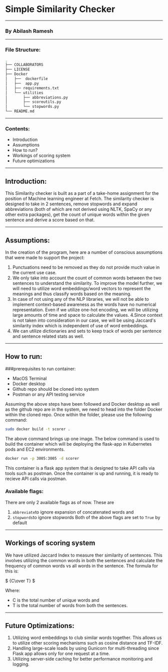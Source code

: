 # Simple Similarity Checker
-------
### By Abilash Ramesh
--------
### File Structure:
```bash
.
├── COLLABORATORS
├── LICENSE
├── Docker
│   ├──  dockerfile
│   ├──  app.py
│   ├── requirements.txt
│   └── utilities
│       ├── abbreviations.py
│       ├── scoreutils.py
│       └── stopwords.py
└── README.md

```
----------
### Contents:

* Introduction
* Assumptions
* How to run?
* Workings of scoring system
* Future optimizations

---------
## Introduction:
This Similarity checker is built as a part of a take-home assignment for the position of Machine learning engineer at Fetch. The similarity checker is designed to take in 2 sentences, remove stopwords and expand abbreviations (both of which are not derived using NLTK, SpaCy or any other extra packages), get the count of unique words within the given sentence and derive a score based on that. 

--------
## Assumptions:
In the creation of the program, here are a number of conscious assumptions that were made to support the project:
1. Punctuations need to be removed as they do not provide much value in the current use case.
2. We only take into account the count of common words between the two sentences to understand the similarity. To improve the model further, we will need to utilize word embeddings/word vectors to represent the meanings and thus classify words based on the meaning. 
3. In case of not using any of the NLP libraries, we will not be able to implement context-based awareness as the words have no numerical representation. Even if we utilize one-hot encoding, we will be utilizing large amounts of time and space to calculate the values. 
4.Since context is not taken into consideration in our case, we will be using Jaccard's similarity index which is independent of use of word embeddings.
5. We can utilize dictionaries and sets to keep track of words per sentence and sentence related stats as well.

--------
## How to run:
###prerequisites to run container:
* MacOS Terminal
* Docker desktop
* Github repo should be cloned into system
* Postman or any API testing service

Assuming the above steps have been followed and Docker desktop as well as the github repo are in the system, we need to head into the folder Docker within the cloned repo. Once within the folder, please use the following command:
```bash
sudo docker build -t scorer .
```
The above command brings up one image. The below command is used to build the container which will be deploying the flask-app in Kubernetes pods and EC2 environments. 
```bash
docker run -p 3005:3005 -d scorer 
```
This container is a flask app system that is designed to take API calls via tools such as postman. Once the container is up and running, it is ready to recieve API calls via postman. 

### Available flags:
There are only 2 available flags as of now. These are 
1. ```abbreviate```to ignore expansion of concatenated words and
2. ```stopwords```to ignore stopwords
Both of the above flags are set to ```True``` by default

---------
## Workings of scoring system
We have utilized Jaccard Index to measure ther similarity of sentences. This involves utilizing the common words in both the sentences and calculate the frequency of common words vs all words in the sentence. The formula for this is: 

$` {C\over T} `$ 

Where:
* C is the total number of unique words and
* T is the total number of words from both the sentences.

--------
## Future Optimizations:
1. Utilizing word embeddings to club similar words together. This allows us to utilize other scoring mechanisms such as cosine distance and TF-IDF.
2. Handling large-scale loads by using Gunicorn for multi-threading since Flask app allows only for one request at a time.
3. Utilizing server-side caching for better performance monitoring and logging.
